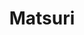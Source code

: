 ---
layout: place
title: "Matsuri"
permalink: /florida/miami/matsuri.html
stateAbbr: FL
stateName: Florida
cityName: Miami
seo:
  name: "Matsuri"
  type: Restaurant
  links: http://www.matsurimiami.com/
description: "Homey joint featuring inventive sushi, hot entrees & a Japanese menu with less-common dishes. Matsuri serves delicious sushi in Miami, Florida. Try fresh Japanese dishes for a great dining experience. Available for takeout, delivery, lunch, and dinner."
place_id: ChIJCw0-ABq42YgR9sXS9kgio5A
photos:
  - name: >-
      places/ChIJCw0-ABq42YgR9sXS9kgio5A/photos/AeeoHcJKZilEw3D7LuNIWwNAcl54FNxWHw5NA3O1cXheGHsq2aBrzY-490t7HoOB7YYPohtj5MTVSZfjVkv5GHi0dCrgwABuvZTU3FOIjaQ85jOKChIllgjCkuymGeqcP_7iavOSnqLGKfuYI2oF1RdVwv-rWDXsfxMya_UKOhT2tD4GabNrYTPQRboTFyES2vFRQwsJ-L1IvwvecShD66qBsHQlWeiIMhXVa8XrVXW66qLG4PjACTbplGT6HSY4zodzSYI0sRWG2DSU1Fe62OsCew88GZH9Qqe16VaEB-TRPVcipr8KvaBqhzOYtxnidCuiRBgWgJzL720qQh3qRO0lhvAQLg7yPa-qPn3DMXovKQhCW6c23umhyvnxatXSOA2ResV6lJkF4h3i44Z8fDKMv1yERvHBDbEBxkQU0nhrALs-rj0
    widthPx: 3024
    heightPx: 4032
    authorAttributions:
      - displayName: Caroline Japic
        uri: https://maps.google.com/maps/contrib/109662812092350375586
        photoUri: >-
          https://lh3.googleusercontent.com/a-/ALV-UjWjHzHBd64VgVX2KG-GeJk7aPerwhcaXAOGjBFGR2woHVuT-sE=s100-p-k-no-mo
    flagContentUri: >-
      https://www.google.com/local/imagery/report/?cb_client=maps_api_places.places_api&image_key=!1e10!2sCIHM0ogKEICAgIC5laa09wE&hl=en-US
    googleMapsUri: >-
      https://www.google.com/maps/place//data=!3m4!1e2!3m2!1sCIHM0ogKEICAgIC5laa09wE!2e10!4m2!3m1!1s0x88d9b81a003e0d0b:0x90a32248f6d2c5f6
  - name: >-
      places/ChIJCw0-ABq42YgR9sXS9kgio5A/photos/AeeoHcKBKs6xgTsyeyzRTSbzXDVMcwPEd5F9fXwfznTmiOlFGqFE6p1i9mgeiamNPi4nW5YU_4z_x1T8RkUlgb2jHDq5hoMdGffM6QbHJ4MgXL0gKufzL_ZN1a8V6SHn3QhtqSPs3I_ihc79Y1ilTF6QYZcAbTiu_rrTgjwYj6v6nhnVkwASePDQFMYIhCJxuisP9UoPgeNQ7csFdEJeQiGTJ8ulkGUWRogrVAnbFAFUBIdwyfqvfXwfMkhTienn_8AlbrpsabNmPRje7Ck3EgtwFcztyF4WW0-vlz5iLcBU7t6tjpnzhqEHSEuo3O7TD1EQWlAQCLbQWlkRFYgZwDXM0cPTsvw0ZQhgdTYwqpQFoaTiQkMcVXiet0nODvEkksnEfb_9qiBIFHJUJsee_z2N2zI0MMTRLDx3vXojJyzPihgo1Vw1
    widthPx: 4032
    heightPx: 2268
    authorAttributions:
      - displayName: Felix Jacomino
        uri: https://maps.google.com/maps/contrib/109201471376968024114
        photoUri: >-
          https://lh3.googleusercontent.com/a-/ALV-UjVEq27N0NzdIgkO3m2Zc_dxGbkIXRw9Q5YpXJAy9POCN23Ky7YxSg=s100-p-k-no-mo
    flagContentUri: >-
      https://www.google.com/local/imagery/report/?cb_client=maps_api_places.places_api&image_key=!1e10!2sCIHM0ogKEICAgIDDjrHW4wE&hl=en-US
    googleMapsUri: >-
      https://www.google.com/maps/place//data=!3m4!1e2!3m2!1sCIHM0ogKEICAgIDDjrHW4wE!2e10!4m2!3m1!1s0x88d9b81a003e0d0b:0x90a32248f6d2c5f6
  - name: >-
      places/ChIJCw0-ABq42YgR9sXS9kgio5A/photos/AeeoHcL9w1KGG8b3hp-6pU7uWVDIVBPMvcyEhpFQiOQSSP_CK0OFfd9_fhicAhE5z_axPBd83l1fAVcJM5nM95Rh7VI7XOAIw6gJczPOnPj0IfEo4j3X-SmTPTWx8lSz1C1jVSHJmrvDOp10eqWPnU9uxavEnFqdxPyeCFAS7jkN6yga3pZgsjysfBfIiFTp4x1dj8w1GZboPZLw7syjpMvxaLeDndN4OueJ-aHaDFA4tIB5F-51b40fXffTtwIp13bJVfidAa05aitKFrSWwX2EMB4adGkyMjvvK3xFIKLupQKzuqINzDAN8PVkp1v4xqg9jiOSZKPeknmyZGeKc2PuJrrm0vxlI9JUAml2spHhTovklQI1sU4v8wzgZ4eNWo1DIZkWZcmbpkqVfuPUzpaHjk-hnjtKdMiEIMX_nVuXEGmkaQ
    widthPx: 4284
    heightPx: 4661
    authorAttributions:
      - displayName: Brett Abess
        uri: https://maps.google.com/maps/contrib/101786735509911981832
        photoUri: >-
          https://lh3.googleusercontent.com/a-/ALV-UjWTBDSCBqUx0J3ibMULFWW41v9LU49e3yVLJUfqtRCDy9d4qmCZ=s100-p-k-no-mo
    flagContentUri: >-
      https://www.google.com/local/imagery/report/?cb_client=maps_api_places.places_api&image_key=!1e10!2sCIHM0ogKEICAgMCIysH6PA&hl=en-US
    googleMapsUri: >-
      https://www.google.com/maps/place//data=!3m4!1e2!3m2!1sCIHM0ogKEICAgMCIysH6PA!2e10!4m2!3m1!1s0x88d9b81a003e0d0b:0x90a32248f6d2c5f6
  - name: >-
      places/ChIJCw0-ABq42YgR9sXS9kgio5A/photos/AeeoHcJOrdhvAb35yhtfEmtpFqXGagE9ZRCXaL-drlkCSIE3xTMRKanznYudjZ-q59pt2kMwLK7StfRDEfKD5qO3VJRV1tZuHcgNAx8Vnh9-tkuM55W1IREbvqMHaHKoBfLRWnpmZ1pGvoGRy1tWG2BcZb_zGEi5o62YFEn211VDXLpWAFmL3meohfMsJ59s1zHrRj8_FdS_PIxjGX4kc5SqaaWqCgj4nlBTYLBlE_M4bk1YUdwppvN9oeVQoGgbUQeerZo_IzN4PcQOpmG-lxm1bvKc-DxtdBbgkd6UrlMEbwz795XhO-CuZocH1xL96jR3lSVkK1pbkRVoz2mVXDWedYddYtq2HxOcDYTmFqwL7kBeeW7GhFsHL2uQNvPLNmgoPTi7aUcf3QeRYs2Ad2Ad-f9iuTzDpkQ2p-MbMk8_w-A
    widthPx: 4284
    heightPx: 4667
    authorAttributions:
      - displayName: cesar paublini
        uri: https://maps.google.com/maps/contrib/110774850027218788540
        photoUri: >-
          https://lh3.googleusercontent.com/a-/ALV-UjVmopupyuH8KGOcIV91yDFsk3CWHCqNgLbVOfrv36djBwGGoVPpMg=s100-p-k-no-mo
    flagContentUri: >-
      https://www.google.com/local/imagery/report/?cb_client=maps_api_places.places_api&image_key=!1e10!2sCIHM0ogKEICAgIC3_-yQZw&hl=en-US
    googleMapsUri: >-
      https://www.google.com/maps/place//data=!3m4!1e2!3m2!1sCIHM0ogKEICAgIC3_-yQZw!2e10!4m2!3m1!1s0x88d9b81a003e0d0b:0x90a32248f6d2c5f6
  - name: >-
      places/ChIJCw0-ABq42YgR9sXS9kgio5A/photos/AeeoHcL3WBNQa4iwHbIf0Qw_E9iXmR8J36xF5sW8O4Jx-kCLdv-wrONYrx_XJsdsg9zJABvbhBynjMZW--s8mszyYmtC6gPKFncQrpRua5Es7Md5d3uL5ctwT6p0S8-gX4-p0GYHslwMRR7SLZA72isAeTTFnZ4eyx1Z1c4VJs6JCJT6vJWG-bRfzSZi7JnJ1CIg3Xrewe2cRhCMN090kut3S_vu_AAEXB-8SW2PJVk2hwbzo0evO-dZLYAeHUmw0f_sQeA0hwCWTzHmbhy1E2nnsCQZ0IIbV9_7tOmsM4GvfTp0tHddPzg8SU6CSiY0v9skI2ixuzLdMkLrSjgnm4FIqa3-agu_4CuGE0LwPH7NIZSeCOo-I5mr0azDbnlXT-mgIMkI0OAFP7ukSdrpfHdg5OMAq070VqK6yUrr-6q8nXb0et0
    widthPx: 3000
    heightPx: 4000
    authorAttributions:
      - displayName: Sandra Haugen
        uri: https://maps.google.com/maps/contrib/115630350032992768246
        photoUri: >-
          https://lh3.googleusercontent.com/a-/ALV-UjX23HlO37QfmtY6--h-p-vS12u-xZG0sOlNTZMQWPwkN0E81HjsQA=s100-p-k-no-mo
    flagContentUri: >-
      https://www.google.com/local/imagery/report/?cb_client=maps_api_places.places_api&image_key=!1e10!2sCIHM0ogKEICAgICT89bZiwE&hl=en-US
    googleMapsUri: >-
      https://www.google.com/maps/place//data=!3m4!1e2!3m2!1sCIHM0ogKEICAgICT89bZiwE!2e10!4m2!3m1!1s0x88d9b81a003e0d0b:0x90a32248f6d2c5f6
  - name: >-
      places/ChIJCw0-ABq42YgR9sXS9kgio5A/photos/AeeoHcK_UbYU0Xq2ujX1EgQ5Lvt1GU56SpTkuPnk1_bUrx-u6vfCKto1UUugfcjQvKJr8iQWKqRCy1fxPwyhcGpm1BTSqfcKNsRY6Z1VAqI-Bdd0tQ4Y3yuS-g3UrjncNIV1USWjmBSuLOQb1ymtA_SPAyim0NgQ-mQbSqk3dfwHcgi5xDt312iQ8ww2JQba5UsTHtSbfOmN65tmC2IlvYJYtpkOmBWb3c4BwSPrYHNRZAdeAb5gJv_3nXgo6x2VxquTAEPuhuYH5p2i67QFGaZAa9Ia50DY-2xB3K8UYzryMsX_ZzyULk2YmRfVpxEY4o_KTSTkqFm6eTLsTnwtP7fSkYkub68AAvdHBdkD8-kFquX9wvV8Y7hgE-HG9ECAt_kngR29_MRY8MzbQDbvbnkmxre_jh0467W-M5KZB7NHEyTowQ
    widthPx: 4032
    heightPx: 3024
    authorAttributions:
      - displayName: Olga Pele
        uri: https://maps.google.com/maps/contrib/115455583682068508893
        photoUri: >-
          https://lh3.googleusercontent.com/a-/ALV-UjXGzTH2fSF8jadsTH8r7qWFhCPZLWRzSWBrCIPsgIShSlTlsq4=s100-p-k-no-mo
    flagContentUri: >-
      https://www.google.com/local/imagery/report/?cb_client=maps_api_places.places_api&image_key=!1e10!2sCIHM0ogKEICAgICh5sykXQ&hl=en-US
    googleMapsUri: >-
      https://www.google.com/maps/place//data=!3m4!1e2!3m2!1sCIHM0ogKEICAgICh5sykXQ!2e10!4m2!3m1!1s0x88d9b81a003e0d0b:0x90a32248f6d2c5f6
  - name: >-
      places/ChIJCw0-ABq42YgR9sXS9kgio5A/photos/AeeoHcLIJ4h48zdybXvMHErAPCxV1OBSR3JvNtn3llwY8pvk1Os2rw2bHREfNGiGNXj3zn3bD1hTi6cQ2K_lBjsopE7404n-32AFcofW7VMdv_aik5iyo4iLS1sWXYv3JB9oZhsl-QlpcTyTSRQ_guMXlE4U9AjSTE0tx5Xzenl7cKJRMDunKU8Yqu9o8qmgfV1lhj_qIVhCnC5czcBuBf1gbaOZYgKgvtZV2nInRNa0gwsO-oGzZ6U3nAtR5ReTkf5kW82QEfgqICYSk_4gRFN_bCu7lYkkEqfTEnCj4Kdpmnazb8MpcfaEjTsyxIcj_4m7Rj_1cZUJHWv9pS8DtP0AnZx1mVpCGyJcWYb-wCoLD3GRJb44wxFJfR155ddv6ZarKYVHOtB70zhaKXwOTanT2pKwJsfLjbQNMuqV5zGJQwx5DA
    widthPx: 4032
    heightPx: 3024
    authorAttributions:
      - displayName: Carlos Martinez
        uri: https://maps.google.com/maps/contrib/104718309995791212388
        photoUri: >-
          https://lh3.googleusercontent.com/a-/ALV-UjVEU9D5el4RMEAPvEDh9K5vwpTy1gQGAvcPgZFAR-IqTH1OSNnD=s100-p-k-no-mo
    flagContentUri: >-
      https://www.google.com/local/imagery/report/?cb_client=maps_api_places.places_api&image_key=!1e10!2sCIHM0ogKEICAgICljcjcEw&hl=en-US
    googleMapsUri: >-
      https://www.google.com/maps/place//data=!3m4!1e2!3m2!1sCIHM0ogKEICAgICljcjcEw!2e10!4m2!3m1!1s0x88d9b81a003e0d0b:0x90a32248f6d2c5f6
  - name: >-
      places/ChIJCw0-ABq42YgR9sXS9kgio5A/photos/AeeoHcL2BRwtgUKmGvkUd2-NiuD3VCQKUpcccxRZaz7SmuKOwOdPifuaBwspaKB2-guJRCHGFV7lfc9gmSQmiPwDrmSVC0A16FOM-hoMDsmJYVeDPyeQb7XnzGDNUuG_oOXKJ2vc6toWgBiLd8BZFC_rHU4YtAmv8aaxKmZ0_EuHQKrdInNZ9j3OnjCe_Otc0FPMYeq1OnTayhlyxDEasuo_f6CeO9018iE4dCuXWfi5yhf7_nzkB5zid6ViQ6roYNJrhZkzasy6XAynywcft9CLSih8_jeC4ERrgzH2KL7D2d6ICuNsKZ6nrKutH7DRDWnRah4G3HpnGR32vg4yrGLxx5qaC0oIAXiM1P_DNJop9k7ENBRS7DF0oz2ksLLDRyo_o_r371pFUudaXyEqJx8VfQ3e4wxN_6izyP4ECIsncpei0g
    widthPx: 4000
    heightPx: 3000
    authorAttributions:
      - displayName: Sandra Haugen
        uri: https://maps.google.com/maps/contrib/115630350032992768246
        photoUri: >-
          https://lh3.googleusercontent.com/a-/ALV-UjX23HlO37QfmtY6--h-p-vS12u-xZG0sOlNTZMQWPwkN0E81HjsQA=s100-p-k-no-mo
    flagContentUri: >-
      https://www.google.com/local/imagery/report/?cb_client=maps_api_places.places_api&image_key=!1e10!2sCIHM0ogKEICAgICT89bZKw&hl=en-US
    googleMapsUri: >-
      https://www.google.com/maps/place//data=!3m4!1e2!3m2!1sCIHM0ogKEICAgICT89bZKw!2e10!4m2!3m1!1s0x88d9b81a003e0d0b:0x90a32248f6d2c5f6
  - name: >-
      places/ChIJCw0-ABq42YgR9sXS9kgio5A/photos/AeeoHcLu-v94G310ue30QEB9uOul7d3kfFgwR1AhrY3oWIJIDIYUsMc7ukS9AfkgEFKGy6p9ReHzM_eKitFryez0W2-i5liV1YiLbxvKXLX4sEU9oKWLjkbvJq2KNBOjsMXZ1bmknMSbdYISTAERkywquRpNGyyFUZHqezOHNKCbirfmaBfW6iFmQsIe2JEByMSzUpBVW7tR86TxhfVPF5F8J4JGDp4TIE-XbYAwYDkdv4n7Q2w_oz2cG2viuE4XyEkXlUnuWiOLnq91rSqjjCV_SyPC0gJeOKMWg7KYN3bLyVPKKdx6BPg06HmiLJOOu_I2adO1G_N8kxKAMbX3wp4fG9U8UEYQDrITbtsxnRqoksbO5IdWhRimfry8hBqrSxEYmeEfzAEa4fU6GsGdPlr1S8oO4ey6IIg7Iym7jhScRak
    widthPx: 3024
    heightPx: 4032
    authorAttributions:
      - displayName: Paula Andrea
        uri: https://maps.google.com/maps/contrib/108617794575116251391
        photoUri: >-
          https://lh3.googleusercontent.com/a-/ALV-UjXBLecvTRn0_zR5GfYkx3py3GYxQpFXT8YjO-KGV8bimewkBOFW=s100-p-k-no-mo
    flagContentUri: >-
      https://www.google.com/local/imagery/report/?cb_client=maps_api_places.places_api&image_key=!1e10!2sCIHM0ogKEICAgIDHlcSREw&hl=en-US
    googleMapsUri: >-
      https://www.google.com/maps/place//data=!3m4!1e2!3m2!1sCIHM0ogKEICAgIDHlcSREw!2e10!4m2!3m1!1s0x88d9b81a003e0d0b:0x90a32248f6d2c5f6
  - name: >-
      places/ChIJCw0-ABq42YgR9sXS9kgio5A/photos/AeeoHcL6qZHyf4jFGfvfDDfOgTmTccPZBjQ1WQI4NUOT0n9qt5XV5ckWaGk2KTLydq7MqhbonFXmOfsQiikRfOKT1_b_95DAmf79A3iqHGXF-xihgJOgdOrR7zzHMefP1Tn_U5V0Uy8MxZcl1o-oel9WCXj3XYF0iRMS4IK0aVUqYS6IolYe8K-fpNSHricNfLq8OuUhkbmf5A8FvygxzDMa18z_c_yWeyAQHLZjg3Jt6lBwyJ52X6K-ea4omgiw_fGiEmh4fuseBva4QoP0E6pGHPYpgo42p34islKqqYleh30_-qf35VDDRwuPfwU95BXZ28KK6N3ZS9drBFKSjHhT3OLfpwC--U3bUA51RLg7Zd_ua0DzWKJDNsepaW9SOvazdRJuWcIk8SQx8paLrMkDsJSizf-JljghL_K9Z3ye6jW7G_sc
    widthPx: 4032
    heightPx: 3024
    authorAttributions:
      - displayName: Shintaro Abe
        uri: https://maps.google.com/maps/contrib/117933563360777416390
        photoUri: >-
          https://lh3.googleusercontent.com/a-/ALV-UjWeFMh_GrKoJbfgr5b0dPxX27pMdKpAf86fJTjo_kwMOfC7emY=s100-p-k-no-mo
    flagContentUri: >-
      https://www.google.com/local/imagery/report/?cb_client=maps_api_places.places_api&image_key=!1e10!2sCIHM0ogKEICAgIDZndiCtAE&hl=en-US
    googleMapsUri: >-
      https://www.google.com/maps/place//data=!3m4!1e2!3m2!1sCIHM0ogKEICAgIDZndiCtAE!2e10!4m2!3m1!1s0x88d9b81a003e0d0b:0x90a32248f6d2c5f6
address: 5759 Bird Rd, Miami, FL 33155, USA
street: 5759 Bird Rd
city: Miami
state: FL
zip: '33155'
country: USA
neighborhood: null
latitude: '25.734734'
longitude: '-80.288132'
accessibility_options:
  wheelchairAccessibleParking: true
  wheelchairAccessibleEntrance: true
  wheelchairAccessibleRestroom: true
  wheelchairAccessibleSeating: true
business_status: OPERATIONAL
name: Matsuri
google_maps_links:
  directionsUri: >-
    https://www.google.com/maps/dir//''/data=!4m7!4m6!1m1!4e2!1m2!1m1!1s0x88d9b81a003e0d0b:0x90a32248f6d2c5f6!3e0
  placeUri: https://maps.google.com/?cid=10422211659439457782
  writeAReviewUri: >-
    https://www.google.com/maps/place//data=!4m3!3m2!1s0x88d9b81a003e0d0b:0x90a32248f6d2c5f6!12e1
  reviewsUri: >-
    https://www.google.com/maps/place//data=!4m4!3m3!1s0x88d9b81a003e0d0b:0x90a32248f6d2c5f6!9m1!1b1
  photosUri: >-
    https://www.google.com/maps/place//data=!4m3!3m2!1s0x88d9b81a003e0d0b:0x90a32248f6d2c5f6!10e5
primary_type: Japanese Restaurant
opening_hours:
  regular: null
  current: null
secondary_opening_hours:
  regular:
    weekdayDescriptions: null
    type: null
  current:
    weekdayDescriptions: null
    type: null
phone: (305) 663-1615
price_level: PRICE_LEVEL_MODERATE
price_range: null
rating: '4.4'
rating_count: 0
website: http://www.matsurimiami.com/
reviews:
  - name: >-
      places/ChIJCw0-ABq42YgR9sXS9kgio5A/reviews/ChdDSUhNMG9nS0VJQ0FnSURIbGNTUmd3RRAB
    relativePublishTimeDescription: 6 months ago
    rating: 5
    text:
      text: >-
        I absolutely love this sushi spot! It's become a cherished tradition for
        my dad and me to visit, and we always leave feeling satisfied and happy.
        The quality of the food is consistently impressive, from the
        melt-in-your-mouth otoro to the fresh, flavorful salmon. Every bite is a
        delight, showcasing the skill and care that goes into each dish. The
        atmosphere is also inviting, making it a perfect place to enjoy a meal
        together. I highly recommend coming here if you're looking for top-notch
        sushi—it's truly a gem!
      languageCode: en
    originalText:
      text: >-
        I absolutely love this sushi spot! It's become a cherished tradition for
        my dad and me to visit, and we always leave feeling satisfied and happy.
        The quality of the food is consistently impressive, from the
        melt-in-your-mouth otoro to the fresh, flavorful salmon. Every bite is a
        delight, showcasing the skill and care that goes into each dish. The
        atmosphere is also inviting, making it a perfect place to enjoy a meal
        together. I highly recommend coming here if you're looking for top-notch
        sushi—it's truly a gem!
      languageCode: en
    authorAttribution:
      displayName: Paula Andrea
      uri: https://www.google.com/maps/contrib/108617794575116251391/reviews
      photoUri: >-
        https://lh3.googleusercontent.com/a-/ALV-UjXBLecvTRn0_zR5GfYkx3py3GYxQpFXT8YjO-KGV8bimewkBOFW=s128-c0x00000000-cc-rp-mo-ba3
    publishTime: '2024-09-18T11:44:50.501115Z'
    flagContentUri: >-
      https://www.google.com/local/review/rap/report?postId=ChdDSUhNMG9nS0VJQ0FnSURIbGNTUmd3RRAB&d=17924085&t=1
    googleMapsUri: >-
      https://www.google.com/maps/reviews/data=!4m6!14m5!1m4!2m3!1sChdDSUhNMG9nS0VJQ0FnSURIbGNTUmd3RRAB!2m1!1s0x88d9b81a003e0d0b:0x90a32248f6d2c5f6
  - name: >-
      places/ChIJCw0-ABq42YgR9sXS9kgio5A/reviews/ChdDSUhNMG9nS0VJQ0FnSUNfaFo2WmpRRRAB
    relativePublishTimeDescription: 2 months ago
    rating: 1
    text:
      text: >-
        So disappointed. I won’t be returning back to matsuri. All started with
        our waitress displaying a noticeable lack of enthusiasm. She avoided eye
        contact and seemed bothered by our presence, making us feel
        uncomfortable

        When the food arrived we discovered a long black hair in one of the
        sushi pieces.

        When we politely asked our waitress to remove the contaminated sushi and
        bring the check, she seemed put off. To our surprise, she still charged
        us for the entire meal, minus only one sushi piece which we didn’t touch
        nor drink anything as we wanted to leave.

        Unfortunately, Matsuri has taken a significant step backward. The
        decline in service quality and attention to detail is striking. Unless
        they revamp their service standards, I would not recommend Matsuri to
        others.
      languageCode: en
    originalText:
      text: >-
        So disappointed. I won’t be returning back to matsuri. All started with
        our waitress displaying a noticeable lack of enthusiasm. She avoided eye
        contact and seemed bothered by our presence, making us feel
        uncomfortable

        When the food arrived we discovered a long black hair in one of the
        sushi pieces.

        When we politely asked our waitress to remove the contaminated sushi and
        bring the check, she seemed put off. To our surprise, she still charged
        us for the entire meal, minus only one sushi piece which we didn’t touch
        nor drink anything as we wanted to leave.

        Unfortunately, Matsuri has taken a significant step backward. The
        decline in service quality and attention to detail is striking. Unless
        they revamp their service standards, I would not recommend Matsuri to
        others.
      languageCode: en
    authorAttribution:
      displayName: Yessica Garcia
      uri: https://www.google.com/maps/contrib/103289991762372834884/reviews
      photoUri: >-
        https://lh3.googleusercontent.com/a-/ALV-UjVFtc7d4X_kCxHz14MrRgiJLmgFDOqBH814_AYBBNg0gH-F0TY3=s128-c0x00000000-cc-rp-mo-ba3
    publishTime: '2025-01-17T16:02:01.818091Z'
    flagContentUri: >-
      https://www.google.com/local/review/rap/report?postId=ChdDSUhNMG9nS0VJQ0FnSUNfaFo2WmpRRRAB&d=17924085&t=1
    googleMapsUri: >-
      https://www.google.com/maps/reviews/data=!4m6!14m5!1m4!2m3!1sChdDSUhNMG9nS0VJQ0FnSUNfaFo2WmpRRRAB!2m1!1s0x88d9b81a003e0d0b:0x90a32248f6d2c5f6
  - name: >-
      places/ChIJCw0-ABq42YgR9sXS9kgio5A/reviews/ChZDSUhNMG9nS0VJQ0FnSUNUODliWmN3EAE
    relativePublishTimeDescription: 10 months ago
    rating: 5
    text:
      text: >-
        I have always wanted to try this place. My husband suggested it. It was
        amazing. Every dish was delicious and surprising. We ate everything and
        then ordered dessert. My favorite was The Invitation to the White House.
        Lightly charred, fragrant sesame seeds, tender fish, so good. We will
        make this a regular spot!
      languageCode: en
    originalText:
      text: >-
        I have always wanted to try this place. My husband suggested it. It was
        amazing. Every dish was delicious and surprising. We ate everything and
        then ordered dessert. My favorite was The Invitation to the White House.
        Lightly charred, fragrant sesame seeds, tender fish, so good. We will
        make this a regular spot!
      languageCode: en
    authorAttribution:
      displayName: Sandra Haugen
      uri: https://www.google.com/maps/contrib/115630350032992768246/reviews
      photoUri: >-
        https://lh3.googleusercontent.com/a-/ALV-UjX23HlO37QfmtY6--h-p-vS12u-xZG0sOlNTZMQWPwkN0E81HjsQA=s128-c0x00000000-cc-rp-mo-ba5
    publishTime: '2024-05-19T01:49:06.433210Z'
    flagContentUri: >-
      https://www.google.com/local/review/rap/report?postId=ChZDSUhNMG9nS0VJQ0FnSUNUODliWmN3EAE&d=17924085&t=1
    googleMapsUri: >-
      https://www.google.com/maps/reviews/data=!4m6!14m5!1m4!2m3!1sChZDSUhNMG9nS0VJQ0FnSUNUODliWmN3EAE!2m1!1s0x88d9b81a003e0d0b:0x90a32248f6d2c5f6
  - name: >-
      places/ChIJCw0-ABq42YgR9sXS9kgio5A/reviews/ChdDSUhNMG9nS0VJQ0FnSUM5dXVHRjVRRRAB
    relativePublishTimeDescription: a year ago
    rating: 5
    text:
      text: >-
        Amazing food and service. See photos for what we chose. Wait times were
        a bummer though. We were told that for a table of 2 it’d be ~40min. A
        bit too long but we decided to wait. It then took 52min. The restaurant
        is very small. Service on the table was amazing, the hostesses in the
        front though weren’t too friendly. A bit of empathy with people waiting
        for so long would be nice. Also recommend the miso soup. It was
        delicious.
      languageCode: en
    originalText:
      text: >-
        Amazing food and service. See photos for what we chose. Wait times were
        a bummer though. We were told that for a table of 2 it’d be ~40min. A
        bit too long but we decided to wait. It then took 52min. The restaurant
        is very small. Service on the table was amazing, the hostesses in the
        front though weren’t too friendly. A bit of empathy with people waiting
        for so long would be nice. Also recommend the miso soup. It was
        delicious.
      languageCode: en
    authorAttribution:
      displayName: Bruna Isensee
      uri: https://www.google.com/maps/contrib/110987876934537173726/reviews
      photoUri: >-
        https://lh3.googleusercontent.com/a-/ALV-UjXH0GBiGRhZFl7DTDRDALrWfwVS3P4nu69P1FV1gNn4Qp9TYxCMKQ=s128-c0x00000000-cc-rp-mo-ba4
    publishTime: '2024-03-04T16:06:23.814314Z'
    flagContentUri: >-
      https://www.google.com/local/review/rap/report?postId=ChdDSUhNMG9nS0VJQ0FnSUM5dXVHRjVRRRAB&d=17924085&t=1
    googleMapsUri: >-
      https://www.google.com/maps/reviews/data=!4m6!14m5!1m4!2m3!1sChdDSUhNMG9nS0VJQ0FnSUM5dXVHRjVRRRAB!2m1!1s0x88d9b81a003e0d0b:0x90a32248f6d2c5f6
  - name: >-
      places/ChIJCw0-ABq42YgR9sXS9kgio5A/reviews/ChZDSUhNMG9nS0VJQ0FnSUN4OHFXOUJBEAE
    relativePublishTimeDescription: a year ago
    rating: 4
    text:
      text: >-
        I recently had the pleasure of dining at Matsuri and it was an
        incredible experience. Despite the fact that the restaurant was packed,
        there was plenty of parking available in the lot adjacent to the
        building.


        The standout feature of my meal was the incredibly fresh fish and
        seafood. Everything was expertly prepared and beautifully presented. I
        especially enjoyed the sushi, which was some of the best I've had in a
        long time.


        However, what really made the experience memorable was the outstanding
        service provided by Jessy. She was friendly, knowledgeable, and
        attentive throughout the meal, making excellent recommendations and
        ensuring that we had everything we needed.


        Overall, Matsuri is a must-visit for anyone who loves sushi and Japanese
        cuisine. With plenty of parking available and excellent service from
        Jessy, it's the perfect spot for a special occasion or a night out with
        friends.
      languageCode: en
    originalText:
      text: >-
        I recently had the pleasure of dining at Matsuri and it was an
        incredible experience. Despite the fact that the restaurant was packed,
        there was plenty of parking available in the lot adjacent to the
        building.


        The standout feature of my meal was the incredibly fresh fish and
        seafood. Everything was expertly prepared and beautifully presented. I
        especially enjoyed the sushi, which was some of the best I've had in a
        long time.


        However, what really made the experience memorable was the outstanding
        service provided by Jessy. She was friendly, knowledgeable, and
        attentive throughout the meal, making excellent recommendations and
        ensuring that we had everything we needed.


        Overall, Matsuri is a must-visit for anyone who loves sushi and Japanese
        cuisine. With plenty of parking available and excellent service from
        Jessy, it's the perfect spot for a special occasion or a night out with
        friends.
      languageCode: en
    authorAttribution:
      displayName: Oriana S
      uri: https://www.google.com/maps/contrib/110111445677445524063/reviews
      photoUri: >-
        https://lh3.googleusercontent.com/a-/ALV-UjXRxq4HB-6IpDl6HFI9ipFb82hOCihNLH2gGU98TT8O8sT5U6x4=s128-c0x00000000-cc-rp-mo-ba5
    publishTime: '2023-05-14T17:25:00.132429Z'
    flagContentUri: >-
      https://www.google.com/local/review/rap/report?postId=ChZDSUhNMG9nS0VJQ0FnSUN4OHFXOUJBEAE&d=17924085&t=1
    googleMapsUri: >-
      https://www.google.com/maps/reviews/data=!4m6!14m5!1m4!2m3!1sChZDSUhNMG9nS0VJQ0FnSUN4OHFXOUJBEAE!2m1!1s0x88d9b81a003e0d0b:0x90a32248f6d2c5f6
parking_options:
  freeParkingLot: true
  freeStreetParking: true
payment_options:
  acceptsCreditCards: true
  acceptsDebitCards: true
  acceptsCashOnly: false
  acceptsNfc: true
allow_dogs: null
curbside_pickup: null
delivery: true
dine_in: true
good_for_children: null
good_for_groups: true
good_for_sports: false
live_music: false
menu_for_children: false
outdoor_seating: false
reservable: true
restroom: true
serves_beer: true
serves_breakfast: false
serves_brunch: false
serves_cocktails: null
serves_coffee: null
serves_dinner: true
serves_dessert: true
serves_lunch: true
serves_vegetarian_food: true
serves_wine: true
takeout: true
update_category: essentials
summary: >-
  Homey joint featuring inventive sushi, hot entrees & a Japanese menu with
  less-common dishes.

---